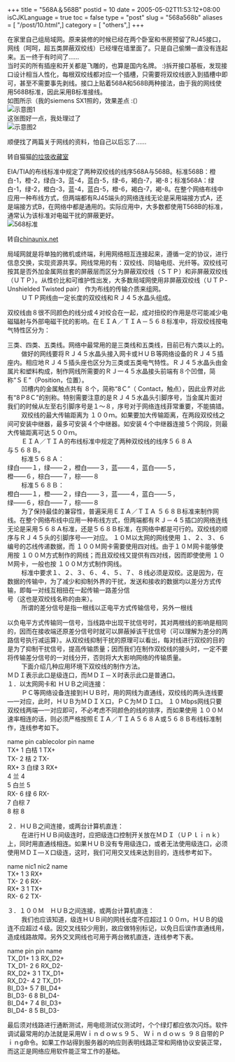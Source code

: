 +++
title = "568A＆568B"
postid = 10
date = 2005-05-02T11:53:12+08:00
isCJKLanguage = true
toc = false
type = "post"
slug = "568a568b"
aliases = [ "/post/10.html",]
category = [ "others",]
+++


在家里自己组局域网。原来装修的时候已经在两个卧室和书房预留了RJ45接口，网线（呵呵，超五类屏蔽双绞线）已经埋在墙里面了。只是自己偷懒一直没有连起来。五一终于有时间了……  
当时买的所有插座和开关都是飞雕的，也算是国内名牌。
:)拆开接口基板，发现接口设计相当人性化，每根双绞线都对应一个插槽，只需要将双绞线嵌入到插槽中即可，甚至不需要事先剥线。接口上贴着568A和568B两种接法，由于我的网线使用568B标准，因此采用B标准接线。<!--more-->  
如图所示（我的siemens SX1照的，效果差点 :(）  
![示意图1](/uploads/2005/net_01.jpg)  
这张图好一点，我处理过了  
![示意图2](/uploads/2005/net_02.jpg)

顺便找了两篇关于网线的资料，怕自己以后忘了……

转自猫猫[的垃圾收藏室](http://blog.yesky.com/Blog/buchiyudemao/archive/2005/04/15/44422.html)  

EIA/TIA的布线标准中规定了两种双绞线的线序568A与568B。标准568B：橙白-1，橙-2，绿白-3，蓝-4，蓝白-5，绿-6，褐白-7，褐-8；标准568A：绿白-1，绿-2，橙白-3，蓝-4，蓝白-5，橙-6，褐白-7，褐-8。在整个网络布线中应用一种布线方式，但两端都有RJ45端头的网络连线无论是采用端接方式A，还是端接方式B，在网络中都是通用的。实际应用中，大多数都使用T568B的标准，通常认为该标准对电磁干扰的屏蔽更好。  
![568标准](/uploads/2005/568.png)

转自[chinaunix.net](http://www.chinaunix.net/jh/30/16252.html)  

局域网就是将单独的微机或终端，利用网络相互连接起来，遵循一定的协议，进行信息交换，实现资源共享。网线常用的有：双绞线、同轴电缆、光纤等。双绞线可按其是否外加金属网丝套的屏蔽层而区分为屏蔽双绞线（ＳＴＰ）和非屏蔽双绞线（ＵＴＰ）。从性价比和可维护性出发，大多数局域网使用非屏蔽双绞线（ＵＴＰ-  
Unshielded Twisted pair） 作为布线的传输介质来组网。  
　　 ＵＴＰ网线由一定长度的双绞线和ＲＪ４５水晶头组成。  

双绞线由８很不同颜色的线分成４对绞合在一起，成对扭绞的作用是尽可能减少电磁辐射与外部电磁干扰的影响。在ＥＩＡ／ＴＩＡ－５６８标准中，将双绞线按电气特性区分为：  

三类、四类、五类线。网络中最常用的是三类线和五类线，目前已有六类以上的。  
　　
做好的网线要将ＲＪ４５水晶头接入网卡或ＨＵＢ等网络设备的ＲＪ４５插座内。相应地ＲＪ４５插头座也区分为三类或五类电气特性。ＲＪ４５水晶头由金属片和塑料构成，制作网线所需要的ＲＪ一４５水晶接头前端有８个凹僧，简称“ＳＥ”（Position，位置）。  
　　 凹槽内的金属触点共有 ８个，简称“8Ｃ”（
Contact，触点），因此业界对此有“8Ｐ8Ｃ”的别称。特别需要注意的是ＲＪ４５水晶头引脚序号，当金属片面对我们的时候从左至右引脚序号是１～８，序号对于网络连线菲常重要，不能搞错。  
　　 双绞线的最大传输距离为
１００ｍ。如果要加大传输距离，在两段双绞线之间可安装中继器，最多可安装４个中继器。如安装４个中继器连接５个网段，则最大传输距离可达５００ｍ。  
　　 ＥＩＡ／ＴＩＡ的布线标准中规定了两种双绞线的线序５６８Ａ  
与５６８Ｂ。  
　　 标准５６８Ａ：  
绿白——１，绿——２，橙白——３，蓝——４，蓝白——５，  
橙——６，棕白——７，棕——８  
　　 标准５６８Ｂ：  
橙白——１，橙——２，绿白——３，蓝——４，蓝白——５，  
绿——６，棕白——７，棕——８  
　　 为了保持最佳的兼容性，普遍采用ＥＩＡ／ＴＩＡ
５６８Ｂ标准来制作网线。在整个网络布线中应用一种布线方式，但两端都有ＲＪ－４５插口的网络连线无论是采用５６８Ａ标准，还是５６８Ｂ标准，在网络中都是可行的。双绞线的顺序与ＲＪ４５头的引脚序号—一对应。
１０Ｍ以太网的网线使用 １、２、３、６编号的芯线传递数据，而
１００Ｍ网卡需要使用四对线。由于１０Ｍ网卡能够使用按
１００Ｍ方式制作的网线；而且双绞线又提供有四对线，因而即使使用
１０Ｍ网卡，一般也按 １００Ｍ方式制作网线。  
　　
标准中要求１、２、３、６、４、５、７、８线必须是双绞。这是因为，在数据的传输中，为了减少和抑制外界的干扰，发送和接收的数据均以差分方式传输，即每一对线互相扭在一起传输一路差分信  
号（这也是双绞线名称的由来）。  
　　 所谓的差分信号是指一根线以正电平方式传输信号，另外一根线  

以负电平方式传输同一信号，当线路中出现干扰信号时，其对两根线的影响是相同的，因而在接收端还原差分信号时就可以屏蔽掉该干扰信号（可以理解为差分的两路信号执行减运算）。从双绞线抑制干扰的原理可以看出，每对线进行双绞的目的是为了抑制干扰信号，提高传输质量；因而我们在制作双绞线的接头时，一定不要将传输差分信号的一对线分开，否则将大大影响网络的传输质量。  
　　 下面介绍几种应用环境下双绞线的制作方法。  
ＭＤＩ表示此口是级连口，而ＭＤＩ－Ｘ时表示此口是普通口。  
１．以太网网卡和 ＨＵＢ之间连接：  
　　
ＰＣ等网络设备连接到ＨＵＢ时，用的网线为直通线，双绞线的两头连线要—一对应，此时，ＨＵＢ为ＭＤＩＸ口，ＰＣ为ＭＤＩ口。
１０Ｍbps网线只要双绞线两端—一对应即可，不必考虑不同颜色的线的排序，而如果使用
１００Ｍ速率相连的话，则必须严格按照ＥＩＡ／ＴＩＡ５６８Ａ或５６８Ｂ布线标准制作，连线参考如下。

name pin cablecolor pin name  
TX+ 1 白桔 1 TX+  
TX- 2 桔 2 TX-  
RX+ 3 白绿 3 RX+  
4 兰 4  
5 白兰 5  
RX- 6 绿 6 RX-  
7 白棕 7  
8 棕 8

２．ＨＵＢ之间连接，或两台计算机直连：  
　　
在进行ＨＵＢ间级连时，应把级连口控制开关放在ＭＤＩ（ＵＰｌｉｎｋ）上，同时用直通线相连。如果ＨＵＢ没有专用级连口，或者无法使用级连口，必须使用ＭＤＩ—Ｘ口级连，这时，我们可用交叉线来达到目的，连线参考如下。

name nic1 nic2 name  
TX+ 1 3 RX+  
TX- 2 6 RX-  
RX+ 3 1 TX+  
RX- 6 2 TX-

３．１００Ｍ　ＨＵＢ之间连接，或两台计算机直连：  
　　
我们也应该知道，级连ＨＵＢ间的网线长度不应超过１００ｍ，ＨＵＢ的级连不应超过４级。因交叉线较少用到，故应做特别标记，以免日后误作直通线用，造成线路故障。另外交叉网线也可用于两台微机直连，连线参考下表。

name pin pin name  
TX\_D1+ 1 3 RX\_D2+  
TX\_D1- 2 6 RX\_D2-  
RX\_D2+ 3 1 TX\_D1+  
RX\_D2- 4 2 TX\_D1-  
BI\_D3+ 5 7 BI\_D4+  
BI\_D3- 6 8 BI\_D4-  
BI\_D4+ 7 4 BI\_D3+  
BI\_D4- 8 5 BI\_D3-  

最后须对线路进行通断测试，用电缆测试仪测试时，个个绿灯都应依次闪烁。软件调试最常用的办法就是采用Ｗｉｎｄｏｗｓ９５、
Ｗｉｎｄｏｗｓ
９８自带的Ｐｉｎg命令。如果工作站得到服务器的响应则表明线路正常和网络协议安装正常，而这正是网络应用软件能正常工作的基础。

